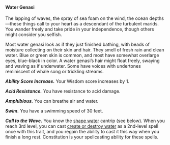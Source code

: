 #### Water Genasi

The lapping of waves, the spray of sea foam on the wind, the ocean depths—these things call to your heart as a descendant of the turbulent marids. You wander freely and take pride in your independence, though others might consider you selfish.

Most water genasi look as if they just finished bathing, with beads of moisture collecting on their skin and hair. They smell of fresh rain and clean water. Blue or green skin is common, and most have somewhat overlarge eyes, blue-black in color. A water genasi’s hair might float freely, swaying and waving as if underwater. Some have voices with undertones reminiscent of whale song or trickling streams.

_**Ability Score Increase.**_ Your Wisdom score increases by 1.

_**Acid Resistance.**_ You have resistance to acid damage.

_**Amphibious.**_ You can breathe air and water.

_**Swim.**_ You have a swimming speed of 30 feet.

_**Call to the Wave.**_ You know the [shape water](https://www.dndbeyond.com/spells/shape-water) cantrip (see below). When you reach 3rd level, you can cast [create or destroy water](https://www.dndbeyond.com/spells/create-or-destroy-water) as a 2nd-level spell once with this trait, and you regain the ability to cast it this way when you finish a long rest. Constitution is your spellcasting ability for these spells.